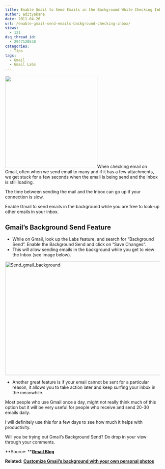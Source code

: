 ```yaml
---
title: Enable Gmail to Send Emails in the Background While Checking Inbox
author: adityakane
date: 2011-04-26
url: /enable-gmail-send-emails-background-checking-inbox/
views:
  - 121
dsq_thread_id:
  - 2947120538
categories:
  - Tips
tags:
  - Gmail
  - Gmail Labs
---
```

[<img class="alignright size-full wp-image-36254" title="Gmail_logo_updates.png" src="http://cdn.devilsworkshop.org/files/2011/01/Gmail_logo_updates.png" alt="" width="300" height="300" />][1]When checking email on Gmail, often when we send email to many and if it has a few attachments, we get stuck for a few seconds when the email is being send and the Inbox is still loading.

The time between sending the mail and the Inbox can go up if your connection is slow.

Enable Gmail to send emails in the background while you are free to look-up other emails in your inbox.

## Gmail’s Background Send Feature

  * While on Gmail, look up the Labs feature, and search for “Background Send”. Enable the Background Send and click on “Save Changes”.
  * This will allow sending emails in the background while you get to view the Inbox (see image below).

[<img style="background-image: none; padding-left: 0px; padding-right: 0px; display: inline; padding-top: 0px; border: 0px;" title="Send_gmail_background" src="http://cdn.devilsworkshop.org/files/2011/04/Send_gmail_background_thumb.png" border="0" alt="Send_gmail_background" width="552" height="369" />][2]

  * Another great feature is if your email cannot be sent for a particular reason, it allows you to take action later and keep surfing your inbox in the meanwhile.

Most people who use Gmail once a day, might not really think much of this option but it will be very useful for people who receive and send 20-30 emails daily.

I will definitely use this for a few days to see how much it helps with productivity.

Will you be trying out Gmail’s Background Send? Do drop in your view through your comments.

**Source: **<a href="http://gmailblog.blogspot.com/2011/04/new-in-labs-background-send.html" onclick="_gaq.push(['_trackEvent', 'outbound-article', 'http://gmailblog.blogspot.com/2011/04/new-in-labs-background-send.html', 'Gmail Blog']);" target="_blank"><strong>Gmail Blog</strong></a>

**Related: <a href="http://devilsworkshop.org/customize-gmail-layout-personal-image-background/" target="_blank">Customize Gmail’s background with your own personal photos</a>**

 [1]: http://cdn.devilsworkshop.org/files/2011/01/Gmail_logo_updates.png
 [2]: http://cdn.devilsworkshop.org/files/2011/04/Send_gmail_background.png
